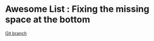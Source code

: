 # Awesome List : Fixing the missing space at the bottom 


[Git branch](https://github.com/codiku/react-native-animations/tree/008-EN-super-list-4-fix-height)